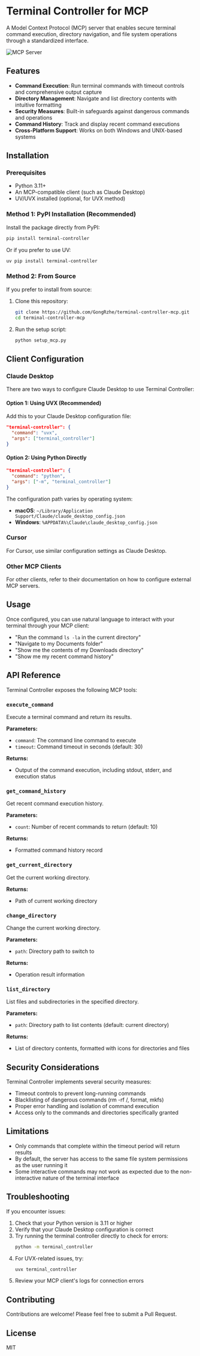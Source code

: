 # Terminal Controller for MCP

A Model Context Protocol (MCP) server that enables secure terminal command execution, directory navigation, and file system operations through a standardized interface.

![](https://badge.mcpx.dev?type=server 'MCP Server')

## Features

- **Command Execution**: Run terminal commands with timeout controls and comprehensive output capture
- **Directory Management**: Navigate and list directory contents with intuitive formatting
- **Security Measures**: Built-in safeguards against dangerous commands and operations
- **Command History**: Track and display recent command executions
- **Cross-Platform Support**: Works on both Windows and UNIX-based systems

## Installation

### Prerequisites

- Python 3.11+
- An MCP-compatible client (such as Claude Desktop)
- UV/UVX installed (optional, for UVX method)

### Method 1: PyPI Installation (Recommended)

Install the package directly from PyPI:

```bash
pip install terminal-controller
```

Or if you prefer to use UV:

```bash
uv pip install terminal-controller
```

### Method 2: From Source

If you prefer to install from source:

1. Clone this repository:
   ```bash
   git clone https://github.com/GongRzhe/terminal-controller-mcp.git
   cd terminal-controller-mcp
   ```

2. Run the setup script:
   ```bash
   python setup_mcp.py
   ```

## Client Configuration

### Claude Desktop

There are two ways to configure Claude Desktop to use Terminal Controller:

#### Option 1: Using UVX (Recommended)

Add this to your Claude Desktop configuration file:

```json
"terminal-controller": {
  "command": "uvx",
  "args": ["terminal_controller"]
}
```

#### Option 2: Using Python Directly

```json
"terminal-controller": {
  "command": "python",
  "args": ["-m", "terminal_controller"]
}
```

The configuration path varies by operating system:
- **macOS**: `~/Library/Application Support/Claude/claude_desktop_config.json`
- **Windows**: `%APPDATA%\Claude\claude_desktop_config.json`

### Cursor

For Cursor, use similar configuration settings as Claude Desktop.

### Other MCP Clients

For other clients, refer to their documentation on how to configure external MCP servers.

## Usage

Once configured, you can use natural language to interact with your terminal through your MCP client:

- "Run the command `ls -la` in the current directory"
- "Navigate to my Documents folder"
- "Show me the contents of my Downloads directory"
- "Show me my recent command history"

## API Reference

Terminal Controller exposes the following MCP tools:

### `execute_command`

Execute a terminal command and return its results.

**Parameters:**
- `command`: The command line command to execute
- `timeout`: Command timeout in seconds (default: 30)

**Returns:**
- Output of the command execution, including stdout, stderr, and execution status

### `get_command_history`

Get recent command execution history.

**Parameters:**
- `count`: Number of recent commands to return (default: 10)

**Returns:**
- Formatted command history record

### `get_current_directory`

Get the current working directory.

**Returns:**
- Path of current working directory

### `change_directory`

Change the current working directory.

**Parameters:**
- `path`: Directory path to switch to

**Returns:**
- Operation result information

### `list_directory`

List files and subdirectories in the specified directory.

**Parameters:**
- `path`: Directory path to list contents (default: current directory)

**Returns:**
- List of directory contents, formatted with icons for directories and files

## Security Considerations

Terminal Controller implements several security measures:

- Timeout controls to prevent long-running commands
- Blacklisting of dangerous commands (rm -rf /, format, mkfs)
- Proper error handling and isolation of command execution
- Access only to the commands and directories specifically granted

## Limitations

- Only commands that complete within the timeout period will return results
- By default, the server has access to the same file system permissions as the user running it
- Some interactive commands may not work as expected due to the non-interactive nature of the terminal interface

## Troubleshooting

If you encounter issues:

1. Check that your Python version is 3.11 or higher
2. Verify that your Claude Desktop configuration is correct
3. Try running the terminal controller directly to check for errors:
   ```bash
   python -m terminal_controller
   ```
4. For UVX-related issues, try:
   ```bash
   uvx terminal_controller
   ```
5. Review your MCP client's logs for connection errors

## Contributing

Contributions are welcome! Please feel free to submit a Pull Request.

## License

MIT
